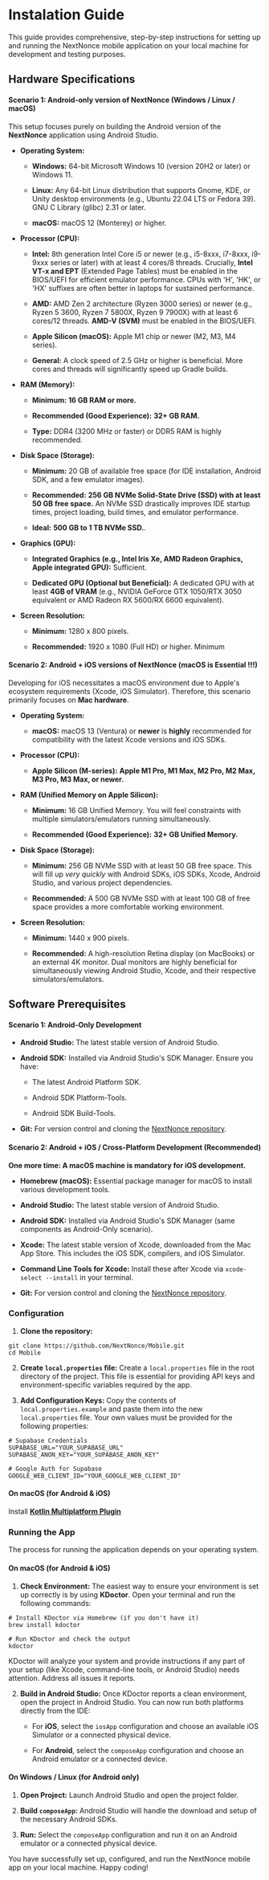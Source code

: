 # Instalation Guide

This guide provides comprehensive, step-by-step instructions for setting up and running the NextNonce mobile application on your local machine for development and testing purposes.

## Hardware Specifications

#### **Scenario 1: Android-only version of NextNonce  (Windows / Linux / macOS)**

This setup focuses purely on building the Android version of the **NextNonce** application using Android Studio.

- **Operating System:**
    
    - **Windows:** 64-bit Microsoft Windows 10 (version 20H2 or later) or Windows 11.
        
    - **Linux:** Any 64-bit Linux distribution that supports Gnome, KDE, or Unity desktop environments (e.g., Ubuntu 22.04 LTS or Fedora 39). GNU C Library (glibc) 2.31 or later.
        
    - **macOS:** macOS 12 (Monterey) or higher.
        
- **Processor (CPU):**
    
    - **Intel:** 8th generation Intel Core i5 or newer (e.g., i5-8xxx, i7-8xxx, i9-9xxx series or later) with at least 4 cores/8 threads. Crucially, **Intel VT-x and EPT** (Extended Page Tables) must be enabled in the BIOS/UEFI for efficient emulator performance. CPUs with 'H', 'HK', or 'HX' suffixes are often better in laptops for sustained performance.
        
    - **AMD:** AMD Zen 2 architecture (Ryzen 3000 series) or newer (e.g., Ryzen 5 3600, Ryzen 7 5800X, Ryzen 9 7900X) with at least 6 cores/12 threads. **AMD-V (SVM)** must be enabled in the BIOS/UEFI.
        
    - **Apple Silicon (macOS):** Apple M1 chip or newer (M2, M3, M4 series). 
        
    - **General:** A clock speed of 2.5 GHz or higher is beneficial. More cores and threads will significantly speed up Gradle builds.
        
- **RAM (Memory):**
        
    - **Minimum:** **16 GB RAM or more.** 
        
    - **Recommended (Good Experience):** **32+ GB RAM.**
        
    - **Type:** DDR4 (3200 MHz or faster) or DDR5 RAM is highly recommended.
        
- **Disk Space (Storage):**
    
    - **Minimum:** 20 GB of available free space (for IDE installation, Android SDK, and a few emulator images).
        
    - **Recommended:** **256 GB NVMe Solid-State Drive (SSD) with at least 50 GB free space.** An NVMe SSD drastically improves IDE startup times, project loading, build times, and emulator performance.
        
    - **Ideal:** **500 GB to 1 TB NVMe SSD.**.
        
- **Graphics (GPU):**
    
    - **Integrated Graphics (e.g., Intel Iris Xe, AMD Radeon Graphics, Apple integrated GPU):** Sufficient.
        
    - **Dedicated GPU (Optional but Beneficial):** A dedicated GPU with at least **4GB of VRAM** (e.g., NVIDIA GeForce GTX 1050/RTX 3050 equivalent or AMD Radeon RX 5600/RX 6600 equivalent).
        
- **Screen Resolution:**
    
    - **Minimum:** 1280 x 800 pixels.
        
    - **Recommended:** 1920 x 1080 (Full HD) or higher.
        Minimum

#### **Scenario 2: Android + iOS versions of NextNonce (macOS is Essential !!!)**

Developing for iOS necessitates a macOS environment due to Apple's ecosystem requirements (Xcode, iOS Simulator). Therefore, this scenario primarily focuses on **Mac hardware**.

- **Operating System:**
    
    - **macOS:** macOS 13 (Ventura) or **newer** is **highly** recommended for compatibility with the latest Xcode versions and iOS SDKs.
        
- **Processor (CPU):**
    
    - **Apple Silicon (M-series):** **Apple M1 Pro, M1 Max, M2 Pro, M2 Max, M3 Pro, M3 Max, or newer.** 
        
- **RAM (Unified Memory on Apple Silicon):**
    
    - **Minimum:** 16 GB Unified Memory. You will feel constraints with multiple simulators/emulators running simultaneously.
        
    - **Recommended (Good Experience):** **32+ GB Unified Memory.**
        
- **Disk Space (Storage):**
    
    - **Minimum:** 256 GB NVMe SSD with at least 50 GB free space. This will fill up _very quickly_ with Android SDKs, iOS SDKs, Xcode, Android Studio, and various project dependencies.
        
    - **Recommended:** A 500 GB NVMe SSD with at least 100 GB of free space provides a more comfortable working environment.
        
- **Screen Resolution:**
    
    - **Minimum:** 1440 x 900 pixels.
        
    - **Recommended:** A high-resolution Retina display (on MacBooks) or an external 4K monitor. Dual monitors are highly beneficial for simultaneously viewing Android Studio, Xcode, and their respective simulators/emulators.
        


## Software Prerequisites

#### **Scenario 1: Android-Only Development**

- **Android Studio:** The latest stable version of Android Studio.
    
- **Android SDK:** Installed via Android Studio's SDK Manager. Ensure you have:
    
    - The latest Android Platform SDK.
        
    - Android SDK Platform-Tools.
        
    - Android SDK Build-Tools.
    
- **Git:** For version control and cloning the [NextNonce repository](https://github.com/NextNonce/Mobile.git).
    

#### **Scenario 2: Android + iOS / Cross-Platform Development (Recommended)**

**One more time: A macOS machine is mandatory for iOS development.**
        
- **Homebrew (macOS):** Essential package manager for macOS to install various development tools.
    
- **Android Studio:** The latest stable version of Android Studio.
    
- **Android SDK:** Installed via Android Studio's SDK Manager (same components as Android-Only scenario).
    
- **Xcode:** The latest stable version of Xcode, downloaded from the Mac App Store. This includes the iOS SDK, compilers, and iOS Simulator.
    
- **Command Line Tools for Xcode:** Install these after Xcode via `xcode-select --install` in your terminal.
    
- **Git:** For version control and cloning the [NextNonce repository](https://github.com/NextNonce/Mobile.git).

### Configuration

1. **Clone the repository:**
    
```shell
git clone https://github.com/NextNonce/Mobile.git
cd Mobile
```
    
2. **Create `local.properties` file:** Create a `local.properties` file in the root directory of the project. This file is essential for providing API keys and environment-specific variables required by the app.
    
3. **Add Configuration Keys:** Copy the contents of `local.properties.example` and paste them into the new `local.properties` file. Your own values must be provided for the following properties:
    
```shell
# Supabase Credentials
SUPABASE_URL="YOUR_SUPABASE_URL"
SUPABASE_ANON_KEY="YOUR_SUPABASE_ANON_KEY"

# Google Auth for Supabase
GOOGLE_WEB_CLIENT_ID="YOUR_GOOGLE_WEB_CLIENT_ID"
```

#### On macOS (for Android & iOS)

Install **[Kotlin Multiplatform Plugin](https://plugins.jetbrains.com/plugin/14936-kotlin-multiplatform)**

### Running the App

The process for running the application depends on your operating system.

#### On macOS (for Android & iOS)

1. **Check Environment:** The easiest way to ensure your environment is set up correctly is by using **KDoctor**. Open your terminal and run the following commands:
    
```shell
# Install KDoctor via Homebrew (if you don't have it)
brew install kdoctor

# Run KDoctor and check the output
kdoctor
```

KDoctor will analyze your system and provide instructions if any part of your setup (like Xcode, command-line tools, or Android Studio) needs attention. Address all issues it reports.
    
2. **Build in Android Studio:** Once KDoctor reports a clean environment, open the project in Android Studio. You can now run both platforms directly from the IDE:
    
    - For **iOS**, select the `iosApp` configuration and choose an available iOS Simulator or a connected physical device.
        
    - For **Android**, select the `composeApp` configuration and choose an Android emulator or a connected device.

#### On Windows / Linux (for Android only)

1. **Open Project:** Launch Android Studio and open the project folder.
    
2. **Build `composeApp`:** Android Studio will handle the download and setup of the necessary Android SDKs.
    
3. **Run:** Select the `composeApp` configuration and run it on an Android emulator or a connected physical device.


You have successfully set up, configured, and run the NextNonce mobile app on your local machine. Happy coding!